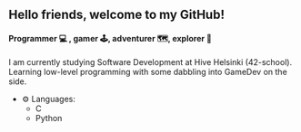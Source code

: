 ## Hello friends, welcome to my GitHub!

#### Programmer 💻 , gamer 🕹️, adventurer 🗺️, explorer 🌿

I am currently studying Software Development at Hive Helsinki (42-school).<br>
Learning low-level programming with some dabbling into GameDev on the side.

- ⚙️ Languages:
  - C
  - Python
